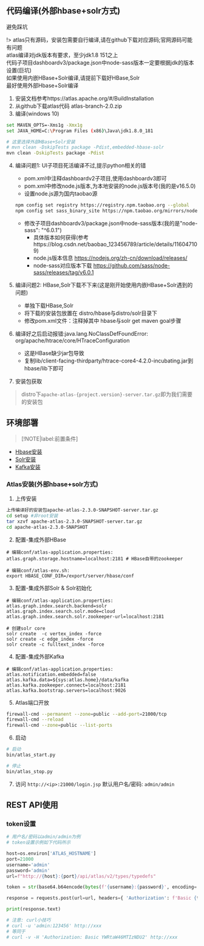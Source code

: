 <!-- # atlas {docsify-ignore} -->
## 代码编译(外部hbase+solr方式)
避免踩坑

!> 
atlas只有源码，安装包需要自行编译,请在github下载对应源码;官网源码可能有问题 <br/>
atlas编译对jdk版本有要求，至少jdk1.8 151之上 <br/>
代码子项目dashboardv3/package.json中node-sass版本一定要根据jdk的版本设置(巨坑) <br/>
如果使用内嵌HBase+Solr编译,请提前下载好HBase,Solr <br/>
最好使用外部Hbase+Solr编译

1. 安装文档参考https://atlas.apache.org/#/BuildInstallation
2. 从github下载atlas代码 atlas-branch-2.0.zip
3. 编译(windows 10)
  ```bash
  set MAVEN_OPTS=-Xms1g -Xmx1g
  set JAVA_HOME=C:\Program Files (x86)\Java\jdk1.8.0_181

  # 这里选择外部HBase+Solr安装
  # mvn clean -DskipTests package -Pdist,embedded-hbase-solr
  mvn clean -DskipTests package -Pdist
  ```

4. 编译问题1: UI子项目死活编译不过,提示python相关的错
   - pom.xml中注释dashboardv2子项目,使用dashboardv3即可
   - pom.xml中修改node.js版本,为本地安装的node.js版本号(我的是v16.5.0)
   - 设置node.js源为国内taobao源
    ```bash
    npm config set registry https://registry.npm.taobao.org --global
    npm config set sass_binary_site https://npm.taobao.org/mirrors/node-sass/
    ```
    - 修改子项目dashboardv3/package.json中node-sass版本(我的是"node-sass": "^6.0.1")
      - 具体版本如何获得(参考https://blog.csdn.net/baobao_123456789/article/details/116047109)
      - node.js版本信息 https://nodejs.org/zh-cn/download/releases/
      - node-sass对应版本下载 https://github.com/sass/node-sass/releases/tag/v6.0.1

5. 编译问题2: HBase,Solr下载不下来(这是刚开始使用内嵌HBase+Solr遇到的问题)
   - 单独下载HBase,Solr
   - 将下载的安装包放置在 distro/hbase与distro/solr目录下
   - 修改pom.xml文件：注释掉其中 hbase与solr get maven goal步骤

6. 编译好之后启动报错:java.lang.NoClassDefFoundError: org/apache/htrace/core/HTraceConfiguration
   - 这是HBase缺少jar包导致
   - 复制lib/client-facing-thirdparty/htrace-core4-4.2.0-incubating.jar到hbase/lib下即可

7. 安装包获取
> distro下`apache-atlas-{project.version}-server.tar.gz`即为我们需要的安装包

## 环境部署

> [!NOTE|label:前置条件]
- [Hbase安装](hbase.md)
- [Solr安装](/database/solr.md)
- [Kafka安装](kafka.md)

### Atlas安装(外部hbase+solr方式)
1. 上传安装
  ```bash
  上传编译好的安装包apache-atlas-2.3.0-SNAPSHOT-server.tar.gz
  cd setup #非root安装
  tar xzvf apache-atlas-2.3.0-SNAPSHOT-server.tar.gz
  cd apache-atlas-2.3.0-SNAPSHOT
```

2. 配置-集成外部HBase
  ```
  # 编辑conf/atlas-application.properties:
  atlas.graph.storage.hostname=localhost:2181 # HBase自带的zookeeper

  # 编辑conf/atlas-env.sh:
  export HBASE_CONF_DIR=/export/server/hbase/conf
  ```

3. 配置-集成外部Solr & Solr初始化
  ```
  # 编辑conf/atlas-application.properties:
  atlas.graph.index.search.backend=solr 
  atlas.graph.index.search.solr.mode=cloud 
  atlas.graph.index.search.solr.zookeeper-url=localhost:2181

  # 创建solr core
  solr create  -c vertex_index -force
  solr create -c edge_index -force
  solr create -c fulltext_index -force
  ```

4. 配置-集成外部Kafka
  ```
  # 编辑conf/atlas-application.properties:
  atlas.notification.embedded=false
  atlas.kafka.data=${sys:atlas.home}/data/kafka
  atlas.kafka.zookeeper.connect=localhost:2181
  atlas.kafka.bootstrap.servers=localhost:9026
  ```

5. Atlas端口开放
  ```bash
  firewall-cmd --permanent --zone=public --add-port=21000/tcp
  firewall-cmd --reload
  firewall-cmd --zone=public --list-ports
  ```

6. 启动
  ```bash
  # 启动
  bin/atlas_start.py

  # 停止
  bin/atlas_stop.py
  ```

7. 访问
  `http://<ip>:21000/login.jsp` 默认用户名/密码: `admin/admin`

## REST API使用
### token设置
```python
# 用户名/密码以admin/admin为例
# token设置示例如下代码所示

host=os.environ['ATLAS_HOSTNAME']
port=21000
username='admin'
password='admin'
url=f"http://{host}:{port}/api/atlas/v2/types/typedefs"

token = str(base64.b64encode(bytes(f'{username}:{password}', encoding='utf8')), encoding='utf8')

response = requests.post(url=url, headers={ 'Authorization': f'Basic {token}'}, json=reqbody)

print(response.text)

# 注意: curl小技巧
# curl -u 'admin:123456' http://xxx
# 等同于
# curl -v -H 'Authorization: Basic YWRtaW46MTIzNDU2' http://xxx
```